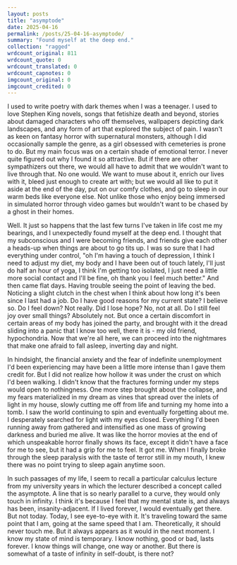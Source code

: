 ```yaml
---
layout: posts
title: "asymptode"
date: 2025-04-16
permalink: /posts/25-04-16-asymptode/
summary: "Found myself at the deep end."
collection: "ragged"
wrdcount_original: 811
wrdcount_quote: 0
wrdcount_translated: 0
wrdcount_capnotes: 0
imgcount_original: 0
imgcount_credited: 0
---
```

I used to write poetry with dark themes when I was a teenager. I used to love Stephen King novels, songs that fetishize death and beyond, stories about damaged characters who off themselves, wallpapers depicting dark landscapes, and any form of art that explored the subject of pain. I wasn't as keen on fantasy horror with supernatural monsters, although I did occasionally sample the genre, as a girl obsessed with cemeteries is prone to do. But my main focus was on a certain shade of emotional terror. I never quite figured out why I found it so attractive. But if there are other sympathizers out there, we would all have to admit that we wouldn't want to live through that. No one would. We want to muse about it, enrich our lives with it, bleed just enough to create art with; but we would all like to put it aside at the end of the day, put on our comfy clothes, and go to sleep in our warm beds like everyone else. Not unlike those who enjoy being immersed in simulated horror through video games but wouldn't want to be chased by a ghost in their homes.

Well. It just so happens that the last few turns I've taken in life cost me my bearings, and I unexpectedly found myself at the deep end. I thought that my subconscious and I were becoming friends, and friends give each other a heads-up when things are about to go tits up. I was so sure that I had everything under control, "oh I'm having a touch of depression, I think I need to adjust my diet, my body and I have been out of touch lately, I'll just do half an hour of yoga, I think I'm getting too isolated, I just need a little more social contact and I'll be fine, oh thank you I feel much better." And then came flat days. Having trouble seeing the point of leaving the bed. Noticing a slight clutch in the chest when I think about how long it's been since I last had a job. Do I have good reasons for my current state? I believe so. Do I feel down? Not really. Did I lose hope? No, not at all. Do I still feel joy over small things? Absolutely not. But once a certain discomfort in certain areas of my body has joined the party, and brought with it the dread sliding into a panic that I know too well, there it is - my old friend, hypochondria. Now that we're all here, we can proceed into the nightmares that make one afraid to fall asleep, inverting day and night.

In hindsight, the financial anxiety and the fear of indefinite unemployment I'd been experiencing may have been a little more intense than I gave them credit for. But I did not realize how hollow it was under the crust on which I'd been walking. I didn't know that the fractures forming under my steps would open to nothingness. One more step brought about the collapse, and my fears materialized in my dream as vines that spread over the inlets of light in my house, slowly cutting me off from life and turning my home into a tomb. I saw the world continuing to spin and eventually forgetting about me. I desperately searched for light with my eyes closed. Everything I'd been running away from gathered and intensified as one mass of growing darkness and buried me alive. It was like the horror movies at the end of which unspeakable horror finally shows its face, except it didn't have a face for me to see, but it had a grip for me to feel. It got me. When I finally broke through the sleep paralysis with the taste of terror still in my mouth, I knew there was no point trying to sleep again anytime soon.

In such passages of my life, I seem to recall a particular calculus lecture from my university years in which the lecturer described a concept called the asymptote. A line that is so nearly parallel to a curve, they would only touch in infinity. I think it's because I feel that my mental state is, and always has been, insanity-adjacent. If I lived forever, I would eventually get there. But not today. Today, I see eye-to-eye with it. It's traveling toward the same point that I am, going at the same speed that I am. Theoretically, it should never touch me. But it always appears as it would in the next moment. I know my state of mind is temporary. I know nothing, good or bad, lasts forever. I know things will change, one way or another. But there is somewhat of a taste of infinity in self-doubt, is there not?
